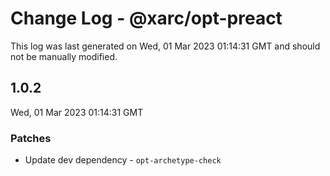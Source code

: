 # Change Log - @xarc/opt-preact

This log was last generated on Wed, 01 Mar 2023 01:14:31 GMT and should not be manually modified.

## 1.0.2
Wed, 01 Mar 2023 01:14:31 GMT

### Patches

-  Update dev dependency - `opt-archetype-check`

